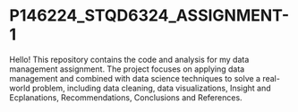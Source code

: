 # P146224_STQD6324_ASSIGNMENT-1

Hello! This repository contains the code and analysis for my data management assignment. The project focuses on applying data management and combined with data science techniques to solve a real-world problem, including data cleaning, data visualizations, Insight and Ecplanations, Recommendations, Conclusions and References. 
